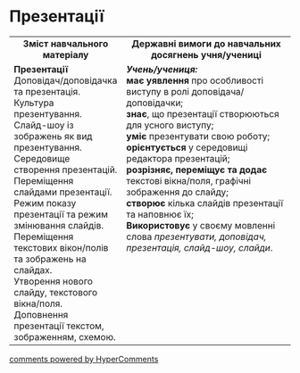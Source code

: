 <div id="hypercomments_widget" class="js-hypercomments-widget invisible"></div>

Презентації
=============================================

<table>
  <tr>
    <td width="40%" align="center"><b>Зміст навчального матеріалу<b></td>
    <td width="60%" align="center"><b>Державні вимоги до навчальних досягнень учня/учениці</b></td>
  </tr>
  <tr>
    <td width="40%" style="vertical-align:top !important;">
    <b>Презентації</b><br>
Доповідач/доповідачка та презентація. Культура презентування. Слайд-шоу із зображень як вид презентування. Середовище створення презентацій.<br>
Переміщення слайдами презентації. Режим показу презентації та режим змінювання слайдів. Переміщення текстових вікон/полів та зображень на слайдах.<br>
Утворення нового слайду, текстового вікна/поля. Доповнення презентації текстом, зображенням, схемою.
    </td>
    <td width="60%" style="vertical-align:top !important;">
    <i><b>Учень/учениця: </b></i><br>
<b>має уявлення</b> про особливості виступу в ролі доповідача/доповідачки;<br>
<b>знає</b>, що презентації створюються для усного виступу;<br>
<b>уміє</b> презентувати свою роботу;<br>
<b>орієнтується</b> у середовищі редактора презентацій;<br>
<b>розрізняє, переміщує та додає</b> текстові вікна/поля, графічні зображення до слайду; <br>
<b>створює</b> кілька слайдів презентації та наповнює їх;<br>
<b>Використовує</b> у своєму мовленні слова <i>презентувати, доповідач, презентація, слайд-шоу, слайди</i>.<br>
	</td>
  </tr>
</table>

<div class="js-hypercomments-container">
<a href="http://hypercomments.com" class="hc-link" title="comments widget">comments powered by HyperComments</a>
</div>